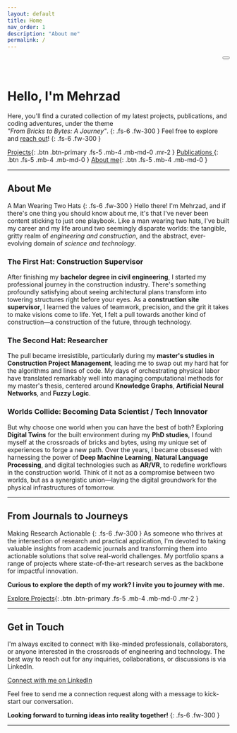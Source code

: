 ```yaml
---
layout: default
title: Home
nav_order: 1
description: "About me"
permalink: /
---
```

<head>
  <link rel="stylesheet" href="https://cdnjs.cloudflare.com/ajax/libs/font-awesome/5.15.3/css/all.min.css">
</head>

<button class="btn js-toggle-dark-mode" style="float: right;"> <i class="fas fa-moon"></i> </button>

<script>
const toggleDarkMode = document.querySelector('.js-toggle-dark-mode');

jtd.addEvent(toggleDarkMode, 'click', function(){
  if (jtd.getTheme() === 'dark') {
    jtd.setTheme('light');
    toggleDarkMode.textContent = ' ';
    window.location.href = "/";

  
  } else {
    jtd.setTheme('dark');
    toggleDarkMode.textContent = '☀️';

  }
});
</script>

<br>
<br>



# Hello, I'm Mehrzad

Here, you'll find a curated collection of my latest projects, publications, and coding adventures, under the theme<br> *"From Bricks to Bytes: A Journey"*. 
{: .fs-6 .fw-300 }
Feel free to explore and [reach out](#get-in-touch)!
{: .fs-6 .fw-300 }
<br>

[Projects](#from-journals-to-journeys){: .btn .btn-primary .fs-5 .mb-4 .mb-md-0 .mr-2 }
[Publications  <i class="fas fa-external-link-alt fa-sm"></i>](https://scholar.google.com/citations?user=_TcvHGUAAAAJ&hl=en){: .btn .fs-5 .mb-4 .mb-md-0 }
[About me](#about-me){: .btn .fs-5 .mb-4 .mb-md-0 }

 
---


## About Me
A Man Wearing Two Hats
{: .fs-6 .fw-300 }
Hello there! I'm Mehrzad, and if there's one thing you should know about me, it's that I've never been content sticking to just one playbook. Like a man wearing two hats, I've built my career and my life around two seemingly disparate worlds: the tangible, gritty realm of *engineering and construction*, and the abstract, ever-evolving domain of *science and technology*.


### The First Hat: Construction Supervisor

After finishing my **bachelor degree in civil engineering**, I started my professional journey in the construction industry. There's something profoundly satisfying about seeing architectural plans transform into towering structures right before your eyes. As a **construction site supervisor**, I learned the values of teamwork, precision, and the grit it takes to make visions come to life. Yet, I felt a pull towards another kind of construction—a construction of the future, through technology.

### The Second Hat: Researcher
The pull became irresistible, particularly during my **master's studies in Construction Project Management**, leading me to swap out my hard hat for the algorithms and lines of code. My days of orchestrating physical labor have translated remarkably well into managing computational methods for my master's thesis, centered around **Knowledge Graphs**, **Artificial Neural Networks**, and **Fuzzy Logic**.

### Worlds Collide: Becoming Data Scientist / Tech Innovator
But why choose one world when you can have the best of both? Exploring **Digital Twins** for the built environment during my **PhD studies**, I found myself at the crossroads of bricks and bytes, using my unique set of experiences to forge a new path. Over the years, I became obssesed with harnessing the power of **Deep Machine Learning**, **Natural Language Processing**, and digital technologies such as **AR/VR**, to redefine workflows in the construction world. Think of it not as a compromise between two worlds, but as a synergistic union—laying the digital groundwork for the physical infrastructures of tomorrow.


<!-- 
Major focus areas include:

- **Intuitive Interactions:** Utilizing advanced NLP techniques to enhance user experiences, whether it's for searching within a model or seeking recommendations based on building codes and regulations.

- **Multi-Modal Integration:** Pioneering the use of multi-modal data to enrich BIM models, including text, images, and sensor data for more comprehensive insights and applications.

- **Data Optimization:** Leveraging advanced algorithms to elevate BIM data quality and usability beyond conventional limits. 

- **Automated Workflows:** Harnessing the predictive and reasoning capabilities of AI techniques to automate intricate tasks such as BIM coordination and compliance checking.
 -->

---

## From Journals to Journeys
Making Research Actionable
{: .fs-6 .fw-300 } 
As someone who thrives at the intersection of research and practical application, I'm devoted to taking valuable insights from academic journals and transforming them into actionable solutions that solve real-world challenges. My portfolio spans a range of projects where state-of-the-art research serves as the backbone for impactful innovation.

**Curious to explore the depth of my work? I invite you to journey with me.**

[Explore Projects](/docs/projects/){: .btn .btn-primary .fs-5 .mb-4 .mb-md-0 .mr-2 }

---

## Get in Touch
I'm always excited to connect with like-minded professionals, collaborators, or anyone interested in the crossroads of engineering and technology. The best way to reach out for any inquiries, collaborations, or discussions is via LinkedIn.

<a href="https://www.linkedin.com/in/mehrzad-shahin-moghadam-3513701bb/" target="_blank"><i class="fab fa-linkedin"></i> Connect with me on LinkedIn</a>

Feel free to send me a connection request along with a message to kick-start our conversation.

**Looking forward to turning ideas into reality together!**
{: .fs-6 .fw-300 }

----

